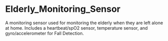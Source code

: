 # Elderly_Monitoring_Sensor
A monitoring sensor used for monitoring the elderly when they are left alone at home. Includes a heartbeat/spO2 sensor, temperature sensor, and  gyro/accelerometer for Fall Detection.
